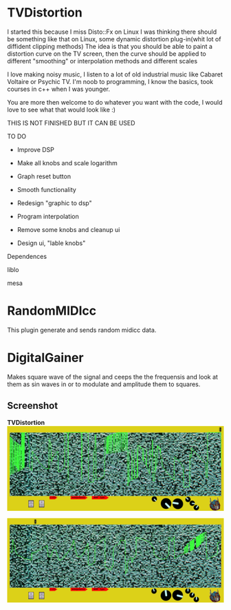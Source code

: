 TVDistortion
===========
I started this because I miss Disto::Fx on Linux
I was thinking there should be something like that on Linux,
some dynamic distortion plug-in(whit lot of diffident clipping methods)
The idea is that you should be able to paint a distortion curve on the TV screen,
then the curve should be applied to different "smoothing" or interpolation methods and different scales


I love making noisy music, I listen to a lot of old industrial music like Cabaret Voltaire or Psychic TV.
I'm noob to programming, I know the basics, took courses in c++ when I was younger.

You are more then welcome to do whatever you want with the code, I would love to see what that would look like :)

THIS IS NOT FINISHED BUT IT CAN BE USED


TO DO

* Improve DSP

* Make all knobs and scale logarithm

* Graph reset button

* Smooth functionality

* Redesign "graphic to dsp"

* Program interpolation

* Remove some knobs and cleanup ui

* Design ui, "lable knobs"



Dependences

liblo

mesa 


RandomMIDIcc
===========

This plugin generate and sends random midicc data.



DigitalGainer
===========

Makes square wave of the signal and ceeps the the frequensis and look at them as sin waves in or to modulate and amplitude them to squares.



Screenshot
-----------
<b>

TVDistortion<br/>
![screenshot](https://raw.githubusercontent.com/martinbangens/TVDistortion/master/plugins/TVDistortion/snapshot1.png "TVDistortion")

![screenshot](https://raw.githubusercontent.com/martinbangens/TVDistortion/master/plugins/TVDistortion/snapshot2.png "TVDistortion")

</b>
